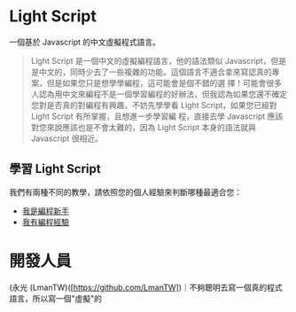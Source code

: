 # Light Script
一個基於 Javascript 的中文虛擬程式語言。

> Light Script 是一個中文的虛擬編程語言，他的語法類似 Javascript，但是是中文的，同時少去了一些複雜的功能。這個語言不適合拿來寫認真的專案，但是如果您只是想學學編程，這可能會是個不錯的選 擇！可能會很多人認為用中文來編程不是一個學習編程的好辦法，但我認為如果您還不確定您對是否真的對編程有興趣，不妨先學學看 Light Script，如果您已經對 Light Script 有所掌握，且想進一步學習編 程，直接去學 Javascript 應該對您來說應該也是不會太難的，因為 Light Script 本身的語法就與 Javascript 很相近。

## 學習 Light Script

我們有兩種不同的教學，請依照您的個人經驗來判斷哪種最適合您：
* [我是編程新手]()
* [我有編程經驗]()

# 開發人員

(永光 (LmanTW)([https://github.com/LmanTW])｜不夠聰明去寫一個真的程式語言，所以寫一個"虛擬"的
